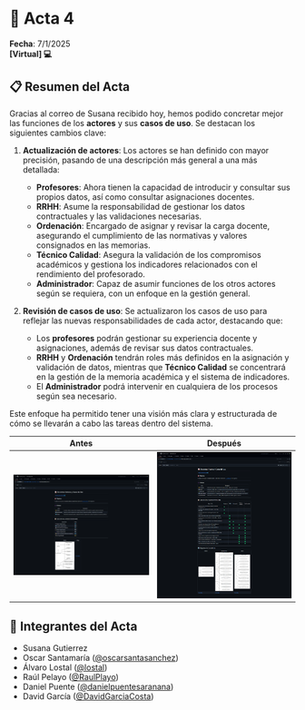 # 📝 **Acta 4**  
**Fecha**: 7/1/2025  
**[Virtual] 💻**

## 📋 **Resumen del Acta**  

Gracias al correo de Susana recibido hoy, hemos podido concretar mejor las funciones de los **actores** y sus **casos de uso**. Se destacan los siguientes cambios clave:

1. **Actualización de actores**: Los actores se han definido con mayor precisión, pasando de una descripción más general a una más detallada:
   - **Profesores**: Ahora tienen la capacidad de introducir y consultar sus propios datos, así como consultar asignaciones docentes.
   - **RRHH**: Asume la responsabilidad de gestionar los datos contractuales y las validaciones necesarias.
   - **Ordenación**: Encargado de asignar y revisar la carga docente, asegurando el cumplimiento de las normativas y valores consignados en las memorias.
   - **Técnico Calidad**: Asegura la validación de los compromisos académicos y gestiona los indicadores relacionados con el rendimiento del profesorado.
   - **Administrador**: Capaz de asumir funciones de los otros actores según se requiera, con un enfoque en la gestión general.

2. **Revisión de casos de uso**: Se actualizaron los casos de uso para reflejar las nuevas responsabilidades de cada actor, destacando que:
   - Los **profesores** podrán gestionar su experiencia docente y asignaciones, además de revisar sus datos contractuales.
   - **RRHH** y **Ordenación** tendrán roles más definidos en la asignación y validación de datos, mientras que **Técnico Calidad** se concentrará en la gestión de la memoria académica y el sistema de indicadores.
   - El **Administrador** podrá intervenir en cualquiera de los procesos según sea necesario.

Este enfoque ha permitido tener una visión más clara y estructurada de cómo se llevarán a cabo las tareas dentro del sistema.

| **Antes** | **Después** |
|-----------|-------------|
| ![Antes](/images/actas/antes.png) | ![Después](/images/actas/despues.png) |

## 👥 **Integrantes del Acta** 
- Susana Gutierrez 
- Oscar Santamaría ([@oscarsantasanchez](https://www.github.com/oscarsantasanchez))
- Álvaro Lostal ([@lostal](https://www.github.com/lostal))
- Raúl Pelayo ([@RaulPlayo](https://www.github.com/RaulPlayo))
- Daniel Puente ([@danielpuentesaranana](https://www.github.com/danielpuentesaranana))
- David García ([@DavidGarciaCosta](https://www.github.com/DavidGarciaCosta))
